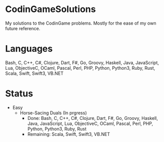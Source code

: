 # CodinGameSolutions
My solutions to the CodinGame problems. Mostly for the ease of my own future reference.

# Languages
Bash, C, C++, C#, Clojure, Dart, F#, Go, Groovy, Haskell, Java, JavaScript, Lua, ObjectiveC, OCaml, Pascal, Perl, PHP, Python, Python3, Ruby, Rust, Scala, Swift, Swift3, VB.NET

# Status
- Easy
  - Horse-Sacing Duals (In prgress)
    - Done: Bash, C, C++, C#, Clojure, Dart, F#, Go, Groovy, Haskell, Java, JavaScript, Lua, ObjectiveC, OCaml, Pascal, Perl, PHP, Python, Python3, Ruby, Rust
    - Remaining: Scala, Swift, Swift3, VB.NET
